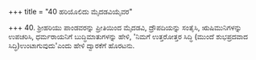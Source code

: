 +++
title = "40 ಹರಿಯೊಲಿದು ಮೈದಡವಿಯೈವರ"

+++
40. ಶ್ರೀಹರಿಯು ಪಾಂಡವರನ್ನು ಪ್ರೀತಿಯಿಂದ ಮೈದಡವಿ, ದ್ರೌಪದಿಯನ್ನು ಸಂತೈಸಿ, ಋಷಿಮುನಿಗಳನ್ನು ಉಪಚರಿಸಿ, ಧರ್ಮರಾಯನಿಗೆ ಬುದ್ಧಿಮಾತುಗಳನ್ನು ಹೇಳಿ, 'ನಿಮಗೆ ಉತ್ತರೋತ್ತರ ಸಿದ್ಧಿ (ಮುಂದೆ ಶುಭಪ್ರದವಾದ ಸಿದ್ಧಿ)ಉಂಟಾಗುವುದು'ಎಂದು ಹೇಳಿ ದ್ವಾರಕೆಗೆ ಹೊರಟನು.